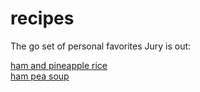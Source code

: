 # recipes
The go set of personal favorites
Jury is out:

[ham and pineapple rice](https://www.thereciperebel.com/20-minute-ham-and-pineapple-rice/)  
[ham pea soup](https://www.allrecipes.com/recipe/262028/ham-bone-and-green-split-pea-soup/)
